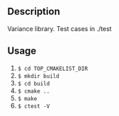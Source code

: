 ## Description
Variance library. Test cases in ./test

## Usage
1. `$ cd TOP_CMAKELIST_DIR`
2. `$ mkdir build`
3. `$ cd build`
4. `$ cmake ..`
5. `$ make`
6. `$ ctest -V`